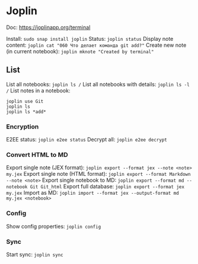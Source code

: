 # Joplin

Doc: https://joplinapp.org/terminal

Install: `sudo snap install joplin`
Status: `joplin status`
Display note content: `joplin cat "060 Что делает команда git add?"`
Create new note (in current notebook): `joplin mknote "Created by terminal"`

## List
List all notebooks: `joplin ls /`
List all notebooks with details: `joplin ls -l /`
List notes in a notebook:
```
joplin use Git
joplin ls
joplin ls *add*
```

### Encryption
E2EE status: `joplin e2ee status`
Decrypt all: `joplin e2ee decrypt`

### Convert HTML to MD
Export single note (JEX format): `joplin export --format jex --note <note> my.jex`
Export single note (HTML format): `joplin export --format Markdown --note <note>`
Export single notebook to MD: `joplin export --format md --notebook Git Git_html`
Export full database: `joplin export --format jex my.jex`
Import as MD: `joplin import --format jex --output-format md my.jex <notebook>`

### Config
Show config properties: `joplin config`

### Sync
Start sync: `joplin sync`